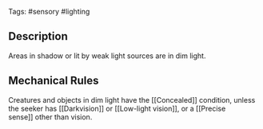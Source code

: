 Tags: #sensory #lighting

## Description

Areas in shadow or lit by weak light sources are in dim light. 

## Mechanical Rules

Creatures and objects in dim light have the [[Concealed]] condition, unless the seeker has [[Darkvision]] or [[Low-light vision]], or a [[Precise sense]] other than vision.
